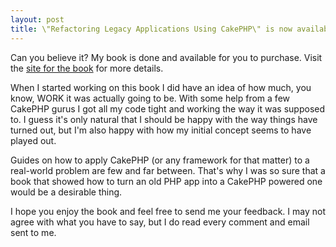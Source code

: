 ```yaml
--- 
layout: post
title: \"Refactoring Legacy Applications Using CakePHP\" is now available!
---
```

<p>Can you believe it?  My book is done and available for you to purchase.  Visit the <a href="http://www.littlehart.net/book">site for the book</a> for more details.</p>
<p>
When I started working on this book I did have an idea of how much, you know, WORK it was actually going to be.  With some help from a few CakePHP gurus I got all my code tight and working the way it was supposed to.  I guess it's only natural that I should be happy with the way things have turned out, but I'm also happy with how my initial concept seems to have played out.
</p>
<p>
Guides on how to apply CakePHP (or any framework for that matter) to a real-world problem are few and far between.  That's why I was so sure that a book that showed how to turn an old PHP app into a CakePHP powered one would be a desirable thing.
</p>
<p>
I hope you enjoy the book and feel free to send me your feedback.  I may not agree with what you have to say, but I do read every comment and email sent to me.
</p>
